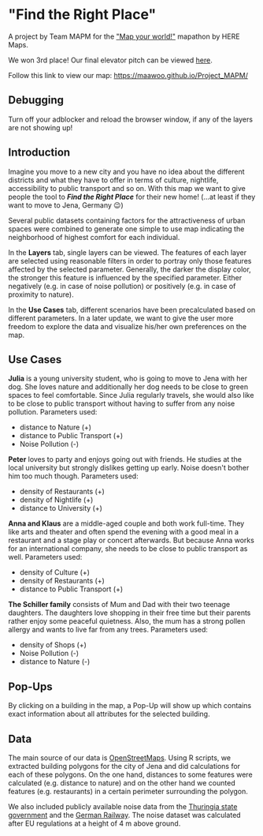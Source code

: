 # "Find the Right Place"
A project by Team MAPM for the ["Map your world!"](https://www.agorize.com/en/challenges/heremapathon) mapathon by HERE Maps. 

We won 3rd place! Our final elevator pitch can be viewed [here](https://youtu.be/PuhTxFN90Y4?t=1450).

Follow this link to view our map: https://maawoo.github.io/Project_MAPM/

## Debugging
Turn off your adblocker and reload the browser window, if any of the layers are not showing up!

## Introduction

Imagine you move to a new city and you have no idea about the different districts
and what they have to offer in terms of culture, nightlife, accessibility to public 
transport and so on. With this map we want to give people the tool to ***Find the 
Right Place*** for their new home! (...at least if they want to move to Jena, Germany :wink:)

Several public datasets containing factors for the attractiveness of 
urban spaces were combined to generate one simple to use map indicating
the neighborhood of highest comfort for each individual.

In the **Layers** tab, single layers can be viewed. The features of each layer 
are selected using reasonable filters in order to portray only those features affected by 
the selected parameter. Generally, the darker the display color, the 
stronger this feature is influenced by the specified parameter. Either negatively
(e.g. in case of noise pollution) or positively (e.g. in case of 
proximity to nature). 

In the **Use Cases** tab, different scenarios have been precalculated based on different parameters. 
In a later update, we want to give the user more freedom to explore the data and visualize 
his/her own preferences on the map. 

## Use Cases

**Julia** is a young university student, who is going to move to Jena with her dog. 
She loves nature and additionally her dog needs to be close to green spaces to feel comfortable. 
Since Julia regularly travels, she would also like to be close to public transport without 
having to suffer from any noise pollution. 
Parameters used: 
- distance to Nature (+) 
- distance to Public Transport (+)
- Noise Pollution (-)

**Peter** loves to party and enjoys going out with friends. He studies at
the local university but strongly dislikes getting up early. Noise 
doesn't bother him too much though. 
Parameters used: 
- density of Restaurants (+) 
- density of Nightlife (+)
- distance to University (+)

**Anna and Klaus** are a middle-aged couple and both work full-time. They 
like arts and theater and often spend the evening with a good meal in
a restaurant and a stage play or concert afterwards. But because 
Anna works for an international company, she needs to be close to 
public transport as well. 
Parameters used: 
- density of Culture (+) 
- density of Restaurants (+)
- distance to Public Transport (+)

**The Schiller family** consists of Mum and Dad with their two teenage 
daughters. The daughters love shopping in their free time but their parents 
rather enjoy some peaceful quietness. Also, the mum has a 
strong pollen allergy and wants to live far from any trees. 
Parameters used: 
- density of Shops (+)
- Noise Pollution (-)
- distance to Nature (-)

## Pop-Ups

By clicking on a building in the map, a Pop-Up will show up which contains exact 
information about all attributes for the selected building.

## Data

The main source of our data is [OpenStreetMaps](https://www.openstreetmap.org/).
Using R scripts, we extracted building polygons for the city of Jena and did 
calculations for each of these polygons. 
On the one hand, distances to some features were calculated (e.g. distance to 
nature) and on the other hand we counted features (e.g. restaurants) in a certain 
perimeter surrounding the polygon. 

We also included publicly available noise data from the [Thuringia state government](https://www.geoportal-th.de/de-de/Metadaten/Metadatenansicht/uid/80b250a6-4dda-481d-8568-162e20c1cb7a/sid/0) and the [German Railway](https://www.eba.bund.de/DE/Themen/Laerm_an_Schienenwegen/Laermkartierung/laermkartierung_node.html#doc1528304bodyText2).
The noise dataset was calculated after EU regulations at a height of 4 m above ground.
